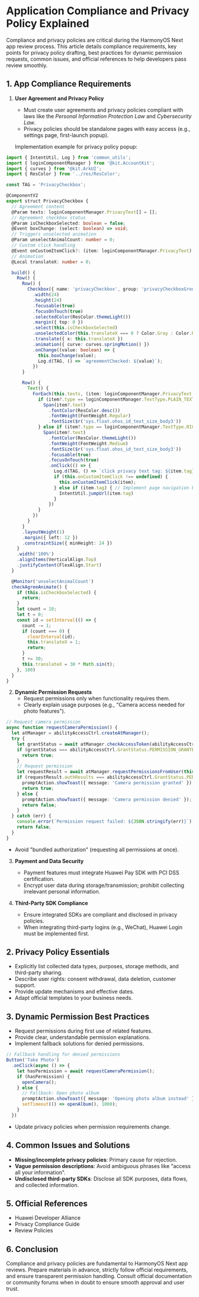 # Application Compliance and Privacy Policy Explained

Compliance and privacy policies are critical during the HarmonyOS Next app review process. This article details compliance requirements, key points for privacy policy drafting, best practices for dynamic permission requests, common issues, and official references to help developers pass review smoothly.

## 1. App Compliance Requirements

1. **User Agreement and Privacy Policy**
   - Must create user agreements and privacy policies compliant with laws like the *Personal Information Protection Law* and *Cybersecurity Law*.
   - Privacy policies should be standalone pages with easy access (e.g., settings page, first-launch popup).

   Implementation example for privacy policy popup:
```typescript
import { IntentUtil, Log } from 'common_utils';
import { loginComponentManager } from '@kit.AccountKit';
import { curves } from '@kit.ArkUI';
import { ResColor } from '../res/ResColor';

const TAG = 'PrivacyCheckbox';

@ComponentV2
export struct PrivacyCheckbox {
  // Agreement content
  @Param texts: loginComponentManager.PrivacyText[] = [];
  // Agreement checkbox status
  @Param isCheckboxSelected: boolean = false;
  @Event boxChange: (select: boolean) => void;
  // Triggers unselected animation
  @Param unselectAnimalCount: number = 0;
  // Custom click handling
  @Event onCustomItemClick?: (item: loginComponentManager.PrivacyText) => void;
  // Animation
  @Local translateX: number = 0;

  build() {
    Row() {
      Row() {
        Checkbox({ name: 'privacyCheckbox', group: 'privacyCheckboxGroup' })
          .width(24)
          .height(24)
          .focusable(true)
          .focusOnTouch(true)
          .selectedColor(ResColor.themeLight())
          .margin({ top: 0 })
          .select(this.isCheckboxSelected)
          .unselectedColor(this.translateX === 0 ? Color.Gray : Color.Red)
          .translate({ x: this.translateX })
          .animation({ curve: curves.springMotion() })
          .onChange((value: boolean) => {
            this.boxChange(value);
            Log.d(TAG, () => `agreementChecked: ${value}`);
          })
      }

      Row() {
        Text() {
          ForEach(this.texts, (item: loginComponentManager.PrivacyText, _index: number) => {
            if (item?.type == loginComponentManager.TextType.PLAIN_TEXT && item?.text) {
              Span(item?.text)
                .fontColor(ResColor.desc())
                .fontWeight(FontWeight.Regular)
                .fontSize($r('sys.float.ohos_id_text_size_body3'))
            } else if (item?.type == loginComponentManager.TextType.RICH_TEXT && item?.text) {
              Span(item?.text)
                .fontColor(ResColor.themeLight())
                .fontWeight(FontWeight.Medium)
                .fontSize($r('sys.float.ohos_id_text_size_body3'))
                .focusable(true)
                .focusOnTouch(true)
                .onClick(() => {
                  Log.d(TAG, () => `click privacy text tag: ${item.tag}`);
                  if (this.onCustomItemClick !== undefined) {
                    this.onCustomItemClick(item);
                  } else if (item.tag) { // Implement page navigation based on item.tag
                    IntentUtil.jumpUrl(item.tag)
                  }
                })
            }
          })
        }
      }
      .layoutWeight(1)
      .margin({ left: 12 })
      .constraintSize({ minHeight: 24 })
    }
    .width('100%')
    .alignItems(VerticalAlign.Top)
    .justifyContent(FlexAlign.Start)
  }

  @Monitor('unselectAnimalCount')
  checkAgreeAnimate() {
    if (this.isCheckboxSelected) {
      return;
    }
    let count = 10;
    let t = 0;
    const id = setInterval(() => {
      count -= 1;
      if (count === 0) {
        clearInterval(id);
        this.translateX = 1;
        return;
      }
      t += 30;
      this.translateX = 30 * Math.sin(t);
    }, 100)
  }
}
```

2. **Dynamic Permission Requests**
   - Request permissions only when functionality requires them.
   - Clearly explain usage purposes (e.g., "Camera access needed for photo features").

```typescript
// Request camera permission
async function requestCameraPermission() {
  let atManager = abilityAccessCtrl.createAtManager();
  try {
    let grantStatus = await atManager.checkAccessToken(abilityAccessCtrl.AtManager.PERMISSION_CAMERA);
    if (grantStatus === abilityAccessCtrl.GrantStatus.PERMISSION_GRANTED) {
      return true;
    }
    // Request permission
    let requestResult = await atManager.requestPermissionsFromUser(this.context, [abilityAccessCtrl.AtManager.PERMISSION_CAMERA]);
    if (requestResult.authResults === abilityAccessCtrl.GrantStatus.PERMISSION_GRANTED) {
      promptAction.showToast({ message: 'Camera permission granted' });
      return true;
    } else {
      promptAction.showToast({ message: 'Camera permission denied' });
      return false;
    }
  } catch (err) {
    console.error(`Permission request failed: ${JSON.stringify(err)}`);
    return false;
  }
}
```
- Avoid "bundled authorization" (requesting all permissions at once).

3. **Payment and Data Security**
   - Payment features must integrate Huawei Pay SDK with PCI DSS certification.
   - Encrypt user data during storage/transmission; prohibit collecting irrelevant personal information.

4. **Third-Party SDK Compliance**
   - Ensure integrated SDKs are compliant and disclosed in privacy policies.
   - When integrating third-party logins (e.g., WeChat), Huawei Login must be implemented first.

## 2. Privacy Policy Essentials

- Explicitly list collected data types, purposes, storage methods, and third-party sharing.
- Describe user rights: consent withdrawal, data deletion, customer support.
- Provide update mechanisms and effective dates.
- Adapt official templates to your business needs.


## 3. Dynamic Permission Best Practices

- Request permissions during first use of related features.
- Provide clear, understandable permission explanations.
- Implement fallback solutions for denied permissions.

```typescript
// Fallback handling for denied permissions
Button('Take Photo')
  .onClick(async () => {
    let hasPermission = await requestCameraPermission();
    if (hasPermission) {
      openCamera();
    } else {
      // Fallback: Open photo album
      promptAction.showToast({ message: 'Opening photo album instead' });
      setTimeout(() => openAlbum(), 1000);
    }
  })
```
- Update privacy policies when permission requirements change.

## 4. Common Issues and Solutions

- **Missing/incomplete privacy policies**: Primary cause for rejection.
- **Vague permission descriptions**: Avoid ambiguous phrases like "access all your information".
- **Undisclosed third-party SDKs**: Disclose all SDK purposes, data flows, and collected information.

## 5. Official References

- Huawei Developer Alliance
- Privacy Compliance Guide
- Review Policies

## 6. Conclusion

Compliance and privacy policies are fundamental to HarmonyOS Next app reviews. Prepare materials in advance, strictly follow official requirements, and ensure transparent permission handling. Consult official documentation or community forums when in doubt to ensure smooth approval and user trust.
 